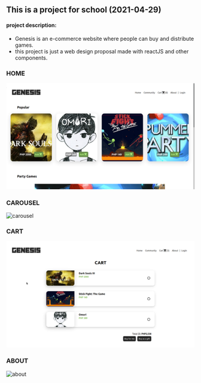 ## This is a project for school (2021-04-29)

#### project description:

- Genesis is an e-commerce website where people can buy and distribute games.
- this project is just a web design proposal made with reactJS and other components.


### HOME
![HOME](readme.img/home.png)

### CAROUSEL
![carousel](https://user-images.githubusercontent.com/72649909/166919272-04a4003a-6d83-4c47-958f-e8ff93a48d89.gif)

### CART
![CART](readme.img/cart.png)

### ABOUT
![about](https://user-images.githubusercontent.com/72649909/166919329-30074ab6-3847-4b28-b799-542a2768df4f.gif)
